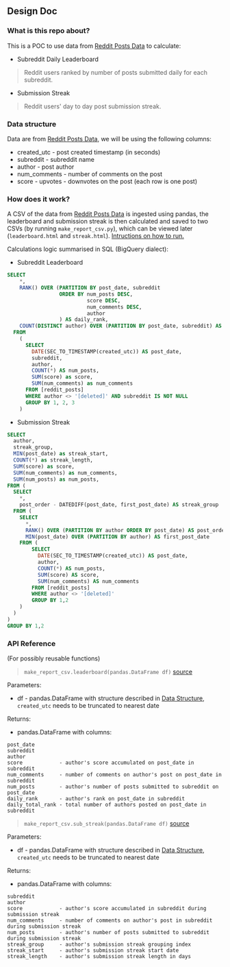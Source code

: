 ## Design Doc
### What is this repo about?
This is a POC to use data from [Reddit Posts Data](https://bigquery.cloud.google.com/dataset/fh-bigquery:reddit_posts) to calculate:
* Subreddit Daily Leaderboard
> Reddit users ranked by number of posts submitted daily for each subreddit.
* Submission Streak
> Reddit users' day to day post submission streak.

### Data structure
Data are from [Reddit Posts Data](https://bigquery.cloud.google.com/dataset/fh-bigquery:reddit_posts), we will be using the following columns:
* created_utc - post created timestamp (in seconds)
* subreddit - subreddit name
* author - post author
* num_comments - number of comments on the post
* score - upvotes - downvotes on the post
(each row is one post)

### How does it work?
A CSV of the data from [Reddit Posts Data](https://bigquery.cloud.google.com/dataset/fh-bigquery:reddit_posts) 
is ingested using pandas, the leaderboard and submission streak is then calculated and saved to two CSVs 
(by running ```make_report_csv.py```), which can be viewed later (```leaderboard.html``` and ```streak.html```). [Intructions on how to run.](https://github.com/chunchuck2000/reddit_posts)

Calculations logic summarised in SQL (BigQuery dialect):
* Subreddit Leaderboard
``` SQL
SELECT
    *,
    RANK() OVER (PARTITION BY post_date, subreddit 
                 ORDER BY num_posts DESC, 
                          score DESC, 
                          num_comments DESC, 
                          author
                 ) AS daily_rank,
    COUNT(DISTINCT author) OVER (PARTITION BY post_date, subreddit) AS daily_total_rank,
  FROM
    (  
      SELECT
        DATE(SEC_TO_TIMESTAMP(created_utc)) AS post_date,
        subreddit,
        author,
        COUNT(*) AS num_posts,
        SUM(score) as score,
        SUM(num_comments) as num_comments
      FROM [reddit_posts]
      WHERE author <> '[deleted]' AND subreddit IS NOT NULL
      GROUP BY 1, 2, 3
    )
```

* Submission Streak
``` SQL
SELECT
  author,
  streak_group,
  MIN(post_date) as streak_start,
  COUNT(*) as streak_length,
  SUM(score) as score,
  SUM(num_comments) as num_comments,
  SUM(num_posts) as num_posts,
FROM (
  SELECT
    *,
    post_order - DATEDIFF(post_date, first_post_date) AS streak_group 
  FROM (
    SELECT
      *,
      RANK() OVER (PARTITION BY author ORDER BY post_date) AS post_order,
      MIN(post_date) OVER (PARTITION BY author) AS first_post_date
    FROM (
        SELECT
          DATE(SEC_TO_TIMESTAMP(created_utc)) AS post_date,
          author,
          COUNT(*) AS num_posts,
          SUM(score) AS score,
          SUM(num_comments) AS num_comments
        FROM [reddit_posts]
        WHERE author <> '[deleted]'
        GROUP BY 1,2 
    ) 
  ) 
)
GROUP BY 1,2
```
### API Reference
(For possibly reusable functions)
> ```make_report_csv.leaderboard(pandas.DataFrame df)``` [source](https://github.com/chunchuck2000/reddit_posts/blob/master/make_report_csv.py#L5)

Parameters:
* df - pandas.DataFrame with structure described in [Data Structure](https://github.com/chunchuck2000/reddit_posts/blob/master/DESGIN_DOC.md#data-structure), ```created_utc``` needs to be truncated to nearest date

Returns:
* pandas.DataFrame with columns:
```
post_date
subreddit
author
score            - author's score accumulated on post_date in subreddit
num_comments     - number of comments on author's post on post_date in subreddit
num_posts        - author's number of posts submitted to subreddit on post_date
daily_rank       - author's rank on post_date in subreddit
daily_total_rank - total number of authors posted on post_date in subreddit
```

> ```make_report_csv.sub_streak(pandas.DataFrame df)``` [source](https://github.com/chunchuck2000/reddit_posts/blob/master/make_report_csv.py#L52)

Parameters:
* df - pandas.DataFrame with structure described in [Data Structure](https://github.com/chunchuck2000/reddit_posts/blob/master/DESGIN_DOC.md#data-structure), ```created_utc``` needs to be truncated to nearest date

Returns:
* pandas.DataFrame with columns:
```
subreddit
author
score            - author's score accumulated in subreddit during submission streak
num_comments     - number of comments on author's post in subreddit during submission streak
num_posts        - author's number of posts submitted to subreddit during submission streak
streak_group     - author's submission streak grouping index
streak_start     - author's submission streak start date
streak_length    - author's submission streak length in days
```
